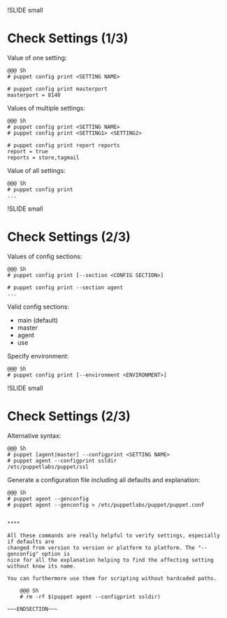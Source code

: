 !SLIDE small
# Check Settings (1/3)

Value of one setting:

    @@@ Sh
    # puppet config print <SETTING NAME>

    # puppet config print masterport
    masterport = 8140

Values of multiple settings:

    @@@ Sh
    # puppet config print <SETTING NAME>
    # puppet config print <SETTING1> <SETTING2>

    # puppet config print report reports
    report = true
    reports = store,tagmail

Value of all settings:

    @@@ Sh
    # puppet config print
    ...


!SLIDE small
# Check Settings (2/3)

Values of config sections:

    @@@ Sh
    # puppet config print [--section <CONFIG SECTION>]

    # puppet config print --section agent
    ...

Valid config sections:

* main (default)
* master
* agent
* use

Specify environment:

    @@@ Sh
    # puppet config print [--environment <ENVIRONMENT>]

!SLIDE small
# Check Settings (2/3)

Alternative syntax:

    @@@ Sh
    # puppet [agent|master] --configprint <SETTING NAME>
    # puppet agent --configprint ssldir
    /etc/puppetlabs/puppet/ssl

Generate a configuration file including all defaults and explanation:

    @@@ Sh
    # puppet agent --genconfig
    # puppet agent --genconfig > /etc/puppetlabs/puppet/puppet.conf

~~~SECTION:handouts~~~

****

All these commands are really helpful to verify settings, especially if defaults are
changed from version to version or platform to platform. The "--genconfig" option is
nice for all the explanation helping to find the affecting setting without know its name.

You can furthermore use them for scripting without hardcoded paths.

    @@@ Sh
    # rm -rf $(puppet agent --configprint ssldir)

~~~ENDSECTION~~~
